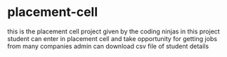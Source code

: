 # placement-cell
this is the placement cell project given by the coding ninjas 
in this project student can enter in placement cell 
and take opportunity for getting jobs from many companies 
admin can download csv file of student details
